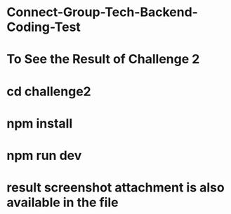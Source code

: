 # Connect-Group-Tech-Backend-Coding-Test

# To See the Result of Challenge 2 
# cd challenge2 
# npm install
# npm run dev
# result screenshot attachment is also available in the file

